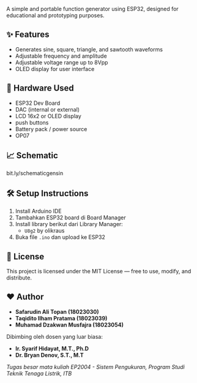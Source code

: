 A simple and portable function generator using ESP32, designed for educational and prototyping purposes.

## ✨ Features
- Generates sine, square, triangle, and sawtooth waveforms
- Adjustable frequency and amplitude
- Adjustable voltage range up to 8Vpp
- OLED display for user interface


## 🔌 Hardware Used
- ESP32 Dev Board
- DAC (internal or external)
- LCD 16x2 or OLED display
- push buttons
- Battery pack / power source
- OP07 

## 📈 Schematic
bit.ly/schematicgensin


## 🛠️ Setup Instructions
1. Install Arduino IDE
2. Tambahkan ESP32 board di Board Manager
3. Install library berikut dari Library Manager:
   - `U8g2` by olikraus
4. Buka file `.ino` dan upload ke ESP32

## 📜 License
This project is licensed under the MIT License — free to use, modify, and distribute.

## ❤️ Author

- **Safarudin Ali Topan (18023030)**
- **Taqidito Ilham Pratama (18023039)**
- **Muhamad Dzakwan Musfajra (18023054)**

Dibimbing oleh dosen yang luar biasa:
- **Ir. Syarif Hidayat, M.T., Ph.D**
- **Dr. Bryan Denov, S.T., M.T**

_Tugas besar mata kuliah EP2004 - Sistem Pengukuran, Program Studi Teknik Tenaga Listrik, ITB_


